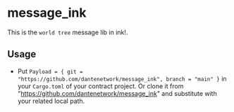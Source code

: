 # message_ink

This is the `world tree` message lib in ink!.

## Usage

* Put `Payload = { git = "https://github.com/dantenetwork/message_ink", branch = "main" }` in your `Cargo.toml` of your contract project. Or clone it from "https://github.com/dantenetwork/message_ink" and substitute with your related local path.



